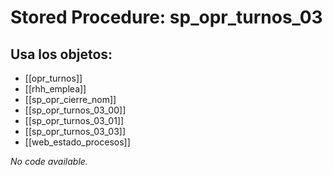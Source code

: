 # Stored Procedure: sp_opr_turnos_03

## Usa los objetos:
- [[opr_turnos]]
- [[rhh_emplea]]
- [[sp_opr_cierre_nom]]
- [[sp_opr_turnos_03_00]]
- [[sp_opr_turnos_03_01]]
- [[sp_opr_turnos_03_03]]
- [[web_estado_procesos]]

*No code available.*
